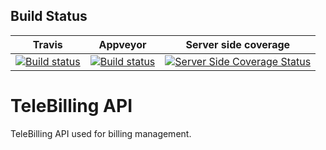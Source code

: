 Build Status
------------

|Travis| Appveyor | Server side coverage|
|:------:|:------:|:------:|
|[![Build status](https://api.travis-ci.org/ankit213/TeleBillingAPI.svg)](https://travis-ci.org/ankit213/TeleBillingAPI)|[![Build status](https://ci.appveyor.com/api/projects/status/32r7s2skrgm9ubva?svg=true)](https://ci.appveyor.com/project/Ankit/telebillingapi)|[![Server Side Coverage Status](https://img.shields.io/codecov/c/github/Promact/oauth-server/codecovIntegration.svg)](https://codecov.io/gh/ankit213/TeleBillingAPI/tree/master/TeleBillingRepository/Repository)|

# TeleBilling API
TeleBilling API used for billing management.

